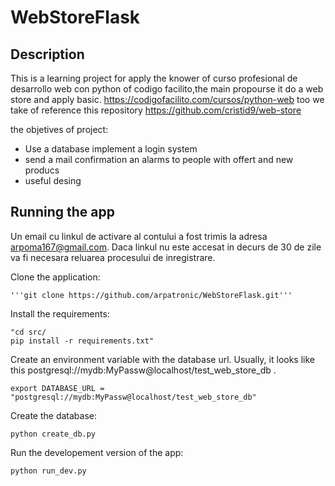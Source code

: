 # WebStoreFlask

## Description

This is a learning project  for apply the knower of curso profesional de desarrollo web con python  of codigo facilito,the  main propourse it do a web store and  apply  basic.
https://codigofacilito.com/cursos/python-web
too we take of reference  this repository 
https://github.com/cristid9/web-store


the objetives of project:
*  Use a database  implement a login system 
*  send a mail confirmation an alarms to people with  offert and new producs 
*  useful desing 


## Running the app
Un email cu linkul de activare al contului a fost trimis la adresa arpoma167@gmail.com. Daca linkul nu este accesat in decurs de 30 de zile va fi necesara reluarea procesului de inregistrare.

Clone the application:

    '''git clone https://github.com/arpatronic/WebStoreFlask.git'''
    
Install the requirements:

    "cd src/
    pip install -r requirements.txt"

Create an environment variable with the database url. Usually, it looks like this 
postgresql://mydb:MyPassw@localhost/test_web_store_db .
    
```
export DATABASE_URL = "postgresql://mydb:MyPassw@localhost/test_web_store_db"
```
Create the database:

    python create_db.py

Run the developement version of the app:

    python run_dev.py